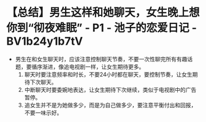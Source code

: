 # 【总结】男生这样和她聊天，女生晚上想你到“彻夜难眠” - P1 - 池子的恋爱日记 - BV1b24y1b7tV

-   男生在和女生聊天时，应该注意控制聊天节奏，不要一次性聊完所有有趣话题，要循序渐进，像追电视剧一样，让女生期待更多。
    1.  聊天时要注意频率和时长，不要24小时都在聊天，要控制节奏，让女生期待下次聊天。
    2.  中断聊天时要委婉地表达，让女生期待下次继续，类似于电视剧中的广告暂停。
    3.  追女生并不是为她做多少，而是为自己做多少，要注意平衡付出和回报，不要一味示好。